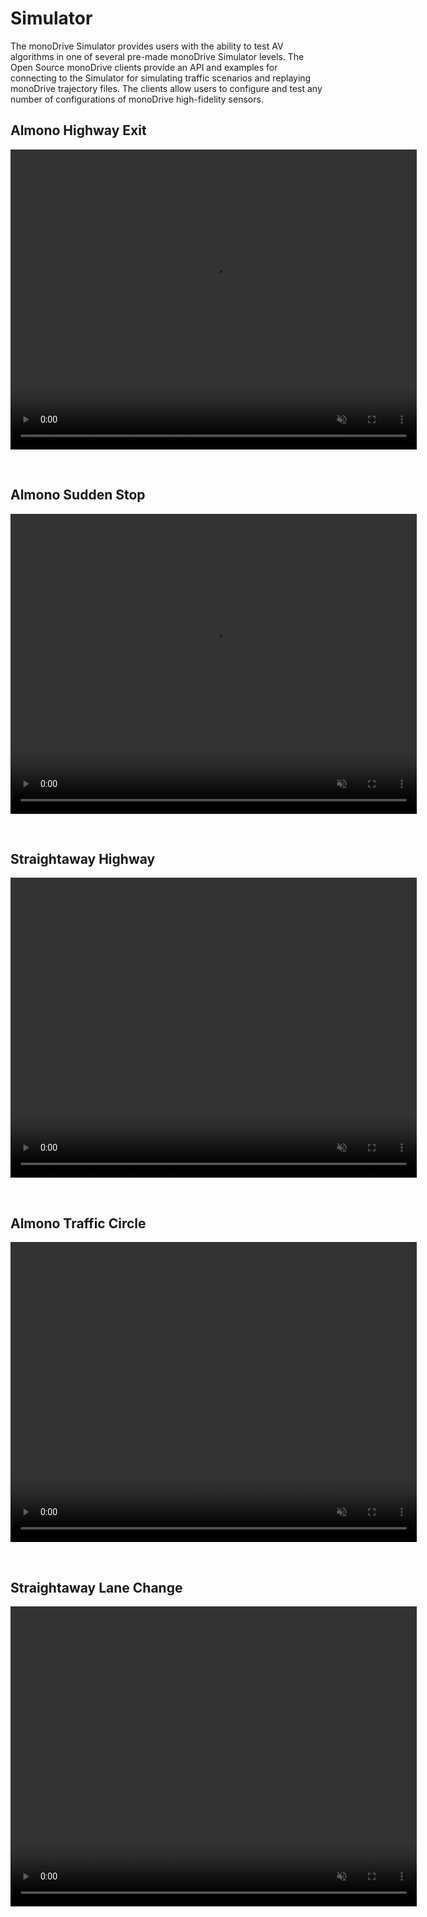 # Simulator 

The monoDrive Simulator provides users with the ability to test AV algorithms in one of several pre-made monoDrive Simulator levels. The Open Source monoDrive clients provide an API and examples for connecting to the Simulator for simulating traffic scenarios and replaying monoDrive trajectory files. The clients allow users to configure and test any number of configurations of monoDrive high-fidelity sensors.

## Almono Highway Exit

<div class="img_container">
  <video width=650px height=480px muted autoplay loop>
    <source src="http://cdn.monodrive.io/readthedocs/highway_exit_trajectory.mp4" type="video/mp4">
  </video>
</div> 

<p>&nbsp;</p>

## Almono Sudden Stop

<div class="img_container">
  <video width=650px height=480px muted autoplay loop>
    <source src="http://cdn.monodrive.io/readthedocs/sudden_stop_trajectory.mp4" type="video/mp4">
  </video>
</div> 

<p>&nbsp;</p>

## Straightaway Highway

<div class="img_container">
  <video width=650px height=480px muted autoplay loop>
    <source src="http://cdn.monodrive.io/readthedocs/straight_highway.mp4" type="video/mp4">
  </video>
</div> 

<p>&nbsp;</p>

## Almono Traffic Circle

<div class="img_container">
  <video width=650px height=480px muted autoplay loop>
    <source src="http://cdn.monodrive.io/readthedocs/traffic_circle.mp4" type="video/mp4">
  </video>
</div> 

<p>&nbsp;</p>

## Straightaway Lane Change

<div class="img_container">
  <video width=650px height=480px muted autoplay loop>
    <source src="http://cdn.monodrive.io/readthedocs/highway_lane_change.mp4" type="video/mp4">
  </video>
</div> 

<p>&nbsp;</p>